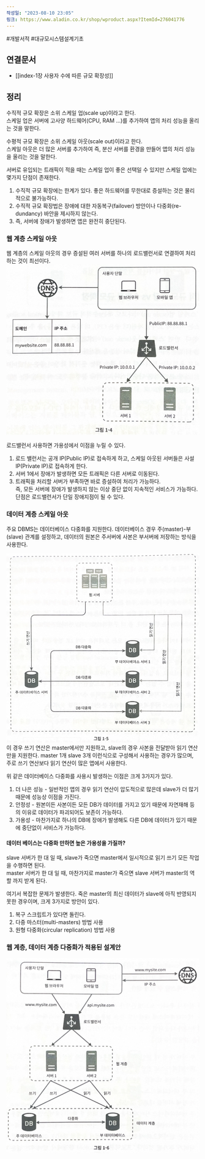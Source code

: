 ```yaml
---
작성일: "2023-08-10 23:05"
링크: https://www.aladin.co.kr/shop/wproduct.aspx?ItemId=276041776
---
```

#개발서적  #대규모시스템설계기초
## 연결문서
- [[index-1장 사용자 수에 따른 규모 확장성]]

## 정리
수직적 규모 확장은 소위 스케일 업(scale up)이라고 한다.  
스케일 업은 서버에 고사양 하드웨어(CPU, RAM ...)를 추가하여 앱의 처리 성능을 올리는 것을 말한다.  

수평적 규모 확장은 소위 스케일 아웃(scale out)이라고 한다.  
스케일 아웃은 더 많은 서버를 추가하여 즉, 분산 서버를 환경을 만들어 앱의 처리 성능을 올리는 것을 말한다.  

서버로 유입되는 트래픽이 적을 때는 스케일 업이 좋은 선택일 수 있지만 스케일 업에는 몇가지 단점이 존재한다.
1. 수직적 규모 확장에는 한계가 있다. 좋은 하드웨어를 무한대로 증설하는 것은 물리적으로 불가능하다.  
2. 수직적 규모 확장법은 장애에 대한 자동복구(failover) 방안이나 다중화(re-dundancy) 바안을 제시하지 않는다.  
3. 즉, 서버에 장애가 발생하면 앱은 완전히 중단된다.

### 웹 계층 스케일 아웃
웹 계층의 스케일 아웃의 경우 증설된 여러 서버를 하나의 로드밸런서로 연결하여 처리하는 것이 최선이다.
![2020230814153623.png|500x400](./images/Pasted%20image%2020230814153623.png)

로드밸런서 사용하면 가용성에서 이점을 누릴 수 있다.
1. 로드 밸런서는 공개 IP(Public IP)로 접속하게 하고, 스케일 아웃된 서버들은 사설 IP(Private IP)로 접속하게 한다.
2. 서버 1에서 장애가 발생하면 모든 트래픽은 다른 서버로 이동된다. 
3. 트래픽을 처리할 서버가 부족하면 바로 증설하여 처리가 가능하다.  
즉, 모든 서버에 장애가 발생하지 않는 이상 중단 없이 지속적인 서비스가 가능하다.
단점은 로드밸런서가 단일 장애지점이 될 수 있다.

### 데이터 계층 스케일 아웃 
주요 DBMS는 데이터베이스 다중화를 지원한다. 
데이터베이스 경우 주(master)-부(slave) 관계를 설정하고, 데이터의 원본은 주서버에 사본은 부서버에 저장하는 방식을 사용한다.

![2020230814153755.png|500x400](./images/Pasted%20image%2020230814153755.png)
이 경우 쓰기 연산은 master에서만 지원하고, slave의 경우 사본을 전달받아 읽기 연산만을 지원한다.
master 1개 slave 3개 이런식으로 구성해서 사용하는 경우가 많으며, 주로 쓰기 연산보다 읽기 연산이 많은 앱에서 사용한다.

위 같은 데이터베이스 다중화를 사용시 발생하는 이점은 크게 3가지가 있다.
1. 더 나은 성능 - 일반적인 앱의 경우 읽기 연산이 압도적으로 많은데 slave가 더 많기 때문에 성능상 이점을 가진다.
2. 안정성 - 원본이든 사본이든 모든 DB가 데이터를 가지고 있기 때문에 자연재해 등의 이유로 데이터가 파괴되어도 보존이 가능하다.
3. 가용성 - 마찬가지로 하나의 DB에 장애가 발생해도 다른 DB에 데이터가 있기 때문에 중단없이 서비스가 가능하다.
#### 데이터 베이스는 다중화 만하면 높은 가용성을 가질까?
slave 서버가 한 대 일 때, slave가 죽으면 master에서 일시적으로 읽기 쓰기 모든 작업을 수행하면 된다.  
master 서버가 한 대 일 때, 마찬가지로 master가 죽으면 slave 서버가 master의 역할 까지 받게 된다. 

여기서 복잡한 문제가 발생한다.
죽은 master의 최신 데이터가 slave에 아직 반영되지 못한 경우이며, 크게 3가지로 방안이 있다.
1. 복구 스크립트가 있다면 돌린다.
2. 다중 마스터(multi-masters) 방법 사용
3. 원형 다중화(circular replication) 방법 사용

### 웹 계층, 데이터 계층 다중화가 적용된 설계안
![2020230814154121.png|500](./images/Pasted%20image%2020230814154121.png)
